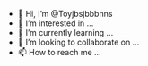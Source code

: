 - 👋 Hi, I’m @Toyjbsjbbbnns
- 👀 I’m interested in ...
- 🌱 I’m currently learning ...
- 💞️ I’m looking to collaborate on ...
- 📫 How to reach me ...

<!---
Toyjbsjbbbnns/Toyjbsjbbbnns is a ✨ special ✨ repository because its `README.md` (this file) appears on your GitHub profile.
You can click the Preview link to take a look at your changes.
--->
